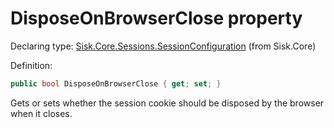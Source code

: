 <!--

Copyrights 2023 Sisk Framework - CypherPotato
Published under MIT license

!!! DO NOT EDIT THIS FILE !!!
This file was generated by a tool in the Sisk package. To edit the information in this documentation,
edit the XML documentation present in the Sisk source code.

-->


# DisposeOnBrowserClose property

Declaring type: [Sisk.Core.Sessions.SessionConfiguration](/read?q=/contents/spec/Sisk.Core.Sessions.SessionConfiguration.md) (from Sisk.Core)


Definition:

```cs
public bool DisposeOnBrowserClose { get; set; }
```

Gets or sets whether the session cookie should be disposed by the browser when it closes.

